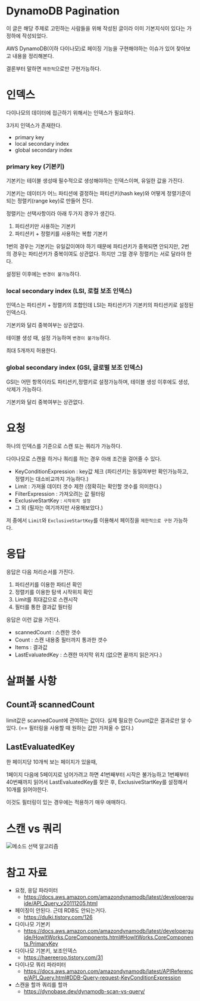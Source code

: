 # DynamoDB Pagination

이 글은 해당 주제로 고민하는 사람들을 위해 작성된 글이라 이미 기본지식이 있다는 가정하에 작성되었다.

AWS DynamoDB(이하 다이나모)로 페이징 기능을 구현해야하는 이슈가 있어 찾아보고 내용을 정리해본다.

결론부터 말하면 `제한적`으로만 구현가능하다.

# 인덱스
다이나모의 데이터에 접근하기 위해서는 인덱스가 필요하다.

3가지 인덱스가 존재한다.

- primary key
- local secondary index
- global secondary index

### primary key (기본키)
기본키는 테이블 생성때 필수적으로 생성해야하는 인덱스이며, 유일한 값을 가진다.

기본키는 데이터가 어느 파티션에 결정하는 파티션키(hash key)와 어떻게 정렬기준이 되는 정렬키(range key)로 만들어 진다.

정렬키는 선택사항이라 아래 두가지 경우가 생긴다.

1. 파티션키만 사용하는 기본키
2. 파티션키 + 정렬키를 사용하는 복합 기본키

1번의 경우는 기본키는 유일값이여야 하기 때문에 파티션키가 중복되면 안되지만,
2번의 경우는 파티션키가 중복이여도 상관없다. 하지만 그럴 경우 정렬키는 서로 달라야 한다.

설정된 이후에는 `변경이 불가능`하다.

### local secondary index (LSI, 로컬 보조 인덱스)
인덱스는 파티션키 + 정렬키의 조합인데 LSI는 파티션키가 기본키의 파티션키로 설정된 인덱스다.

기본키와 달리 중복여부는 상관없다.

테이블 생성 때, 설정 가능하며 `변경이 불가능`하다.

최대 5개까지 허용한다.

### global secondary index (GSI, 글로벌 보조 인덱스)
GSI는 어떤 항목이라도 파티션키,정렬키로 설정가능하며, 테이블 생성 이후에도 생성, 삭제가 가능하다.

기본키와 달리 중복여부는 상관없다.

# 요청

하나의 인덱스를 기준으로 스캔 또는 쿼리가 가능하다.

다이나모로 스캔을 하거나 쿼리를 하는 경우 아래 조건을 걸어줄 수 있다.

- KeyConditionExpression : key값 체크 (파티션키는 동일여부만 확인가능하고, 정렬키는 대소비교까지 가능하다.)
- Limit : 가져올 데이터 갯수 제한 (정확히는 확인할 갯수를 의미한다.)
- FilterExpression : 가져오려는 값 필터링
- ExclusiveStartKey : `시작위치 설정`
- 그 외 (필자는 여기까지만 사용해보았다.)

저 중에서 `Limit`와 `ExclusiveStartKey`를 이용해서 페이징을 `제한적으로 구현` 가능하다.

# 응답
응답은 다음 처리순서를 가진다.

1. 파티션키를 이용한 파티션 확인
2. 정렬키를 이용한 탐색 시작위치 확인
3. Limit를 최대값으로 스캔시작
4. 필터를 통한 결과값 필터링

응답은 이런 값을 가진다.

- scannedCount : 스캔한 갯수
- Count : 스캔 내용중 필터까지 통과한 갯수
- Items : 결과값
- LastEvaluatedKey : 스캔한 마지막 위치 (없으면 끝까지 읽은거다.)

# 살펴볼 사항

## Count과 scannedCount

limit값은 scannedCount에 관여하는 값이다. 실제 필요한 Count값은 결과로만 알 수 있다. (== 필터링을 사용할 때 원하는 값만 가져올 수 없다.)

## LastEvaluatedKey

한 페이지당 10개씩 보는 페이지가 있을때,

1페이지 다음에 5페이지로 넘어가려고 하면 41번째부터 시작은 불가능하고 1번째부터 40번째까지 읽어서 LastEvaluatedKey를 찾은 후, ExclusiveStartKey를 설정해서 10개를 읽어야한다.

이것도 필터링이 있는 경우에는 적용하기 매우 애매하다.

# 스캔 vs 쿼리
![메소드 선택 알고리즘](https://dynobase-assets.s3-us-west-2.amazonaws.com/scan-vs-query.png)

# 참고 자료
- 요청, 응답 파라미터
    - https://docs.aws.amazon.com/amazondynamodb/latest/developerguide/API_Query_v20111205.html
- 페이징이 안된다. 근데 RDB도 안되는거다.
    - https://dulki.tistory.com/126
- 다이나모 기본키
    - https://docs.aws.amazon.com/amazondynamodb/latest/developerguide/HowItWorks.CoreComponents.html#HowItWorks.CoreComponents.PrimaryKey
- 다이나모 기본키, 보조인덱스
    - https://haereeroo.tistory.com/31
- 다이나모 쿼리 파라미터
    - https://docs.aws.amazon.com/amazondynamodb/latest/APIReference/API_Query.html#DDB-Query-request-KeyConditionExpression
- 스캔을 할까 쿼리를 할까
    - https://dynobase.dev/dynamodb-scan-vs-query/